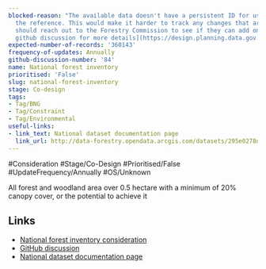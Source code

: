 ```yaml
---
blocked-reason: "The available data doesn't have a persistent ID for us to use as
  the reference. This would make it harder to track any changes that are made to entities.\r\n\r\nWe
  should reach out to the Forestry Commission to see if they can add one.\r\n[See
  github discussion for more details](https://design.planning.data.gov.uk/planning-consideration/air-quality-management-areas/screen/)."
expected-number-of-records: '360143'
frequency-of-updates: Annually
github-discussion-number: '84'
name: National forest inventory
prioritised: 'False'
slug: national-forest-inventory
stage: Co-design
tags:
- Tag/BNG
- Tag/Constraint
- Tag/Environmental
useful-links:
- link_text: National dataset documentation page
  link_url: http://data-forestry.opendata.arcgis.com/datasets/295e0278dc2641e2935c411d28908be9_0
---
```


#Consideration #Stage/Co-Design #Prioritised/False #UpdateFrequency/Annually #OS/Unknown

All forest and woodland area over 0.5 hectare with a minimum of 20% canopy cover, or the potential to achieve it

## Links

* [National forest inventory consideration](https://design.planning.data.gov.uk/planning-consideration/national-forest-inventory)
* [GitHub discussion](https://github.com/digital-land/data-standards-backlog/discussions/84)
* [National dataset documentation page](http://data-forestry.opendata.arcgis.com/datasets/295e0278dc2641e2935c411d28908be9_0)